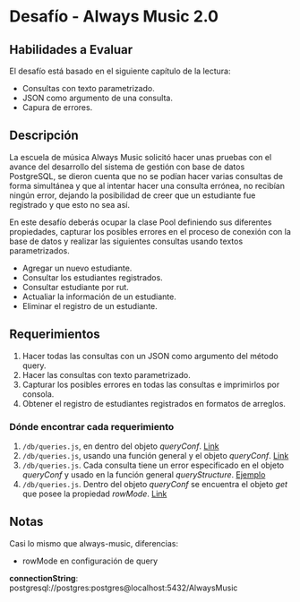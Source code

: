 # Desafío - Always Music 2.0

## Habilidades a Evaluar

El desafío está basado en el siguiente capítulo de la lectura:

-  Consultas con texto parametrizado.
-  JSON como argumento de una consulta.
-  Capura de errores.

## Descripción

La escuela de música Always Music solicitó hacer unas pruebas con el avance del desarrollo del sistema de gestión con base de datos PostgreSQL, se dieron cuenta que no se podían hacer varias consultas de forma simultánea y que al intentar hacer una consulta errónea, no recibían ningún error, dejando la posibilidad de creer que un estudiante fue registrado y que esto no sea así.

En este desafío deberás ocupar la clase Pool definiendo sus diferentes propiedades, capturar los posibles errores en el proceso de conexión con la base de datos y realizar las siguientes consultas usando textos parametrizados.

-  Agregar un nuevo estudiante.
-  Consultar los estudiantes registrados.
-  Consultar estudiante por rut.
-  Actualiar la información de un estudiante.
-  Eliminar el registro de un estudiante.

## Requerimientos

1. Hacer todas las consultas con un JSON como argumento del método query.
2. Hacer las consultas con texto parametrizado.
3. Capturar los posibles errores en todas las consultas e imprimirlos por consola.
4. Obtener el registro de estudiantes registrados en formatos de arreglos.

### Dónde encontrar cada requerimiento

1. `/db/queries.js`, en dentro del objeto _queryConf_. [Link](https://github.com/Aframuz/always-music-2.0/blob/b036c484401207c2905bf77c0737bd933e413f99/db/queries.js#L29)
2. `/db/queries.js`, usando una función general y el objeto _queryConf_. [Link](https://github.com/Aframuz/always-music-2.0/blob/b036c484401207c2905bf77c0737bd933e413f99/db/queries.js#L14)
3. `/db/queries.js`. Cada consulta tiene un error especificado en el objeto _queryConf_ y usado en la función general _queryStructure_. [Ejemplo](https://github.com/Aframuz/always-music-2.0/blob/b036c484401207c2905bf77c0737bd933e413f99/db/queries.js#L35)
4. `/db/queries.js`. Dentro del objeto _queryConf_ se encuentra el objeto _get_ que posee la propiedad _rowMode_. [Link](https://github.com/Aframuz/always-music-2.0/blob/b036c484401207c2905bf77c0737bd933e413f99/db/queries.js#L39)

## Notas

Casi lo mismo que always-music, diferencias:

-  rowMode en configuración de query

**connectionString**: postgresql://postgres:postgres@localhost:5432/AlwaysMusic
